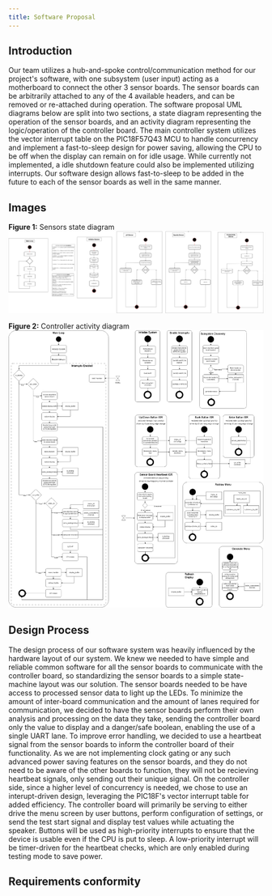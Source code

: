 ```yaml
---
title: Software Proposal
---
```


## Introduction
Our team utilizes a hub-and-spoke control/communication method for our project's software, with one subsystem (user input) acting as a motherboard to connect the other 3 sensor boards. The sensor boards can be arbitrarily attached to any of the 4 available headers, and can be removed or re-attached during operation.
The software proposal UML diagrams below are split into two sections, a state diagram representing the operation of the sensor boards, and an activity diagram representing the logic/operation of the controller board.
The main controller system utilizes the vector interrupt table on the PIC18F57Q43 MCU to handle concurrency and implement a fast-to-sleep design for power saving, allowing the CPU to be off when the display can remain on for idle usage. While currently not implemented, a idle shutdown feature could also be implemented utilizing interrupts. Our software design allows fast-to-sleep to be added in the future to each of the sensor boards as well in the same manner.

## Images

**Figure 1:** Sensors state diagram
![](Team210SoftwareProposal.png)

**Figure 2:** Controller activity diagram
![](ControllerSoftware.png)

## Design Process
The design process of our software system was heavily influenced by the hardware layout of our system. We knew we needed to have simple and reliable common software for all the sensor boards to communicate with the controller board, so standardizing the sensor boards to a simple state-machine layout was our solution. 
The sensor boards needed to be have access to processed sensor data to light up the LEDs. To minimize the amount of inter-board communication and the amount of lanes required for communication, we decided to have the sensor boards perform their own analysis and processing on the data they take, sending the controller board only the value to display and a danger/safe boolean, enabling the use of a single UART lane.
To improve error handling, we decided to use a heartbeat signal from the sensor boards to inform the controller board of their functionality. As we are not implementing clock gating or any such advanced power saving features on the sensor boards, and they do not need to be aware of the other boards to function, they will not be recieving heartbeat signals, only sending out their unique signal.
On the controller side, since a higher level of concurrency is needed, we chose to use an interupt-driven design, leveraging the PIC18F's vector interrupt table for added efficiency. 
The controller board will primarily be serving to either drive the menu screen by user buttons, perform configuration of settings, or send the test start signal and display test values while actuating the speaker.
Buttons will be used as high-priority interrupts to ensure that the device is usable even if the CPU is put to sleep. A low-priority interrupt will be timer-driven for the heartbeat checks, which are only enabled during testing mode to save power.

## Requirements conformity

